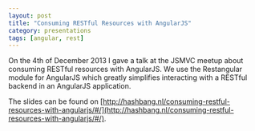 ```yaml
---
layout: post
title: "Consuming RESTful Resources with AngularJS"
category: presentations
tags: [angular, rest]
---
```


On the 4th of December 2013 I gave a talk at the JSMVC meetup about consuming RESTful resources with AngularJS. We use the Restangular module for AngularJS which greatly simplifies interacting with a RESTful backend in an AngularJS application. 

The slides can be found on [http://hashbang.nl/consuming-restful-resources-with-angularjs/#/](http://hashbang.nl/consuming-restful-resources-with-angularjs/#/).



